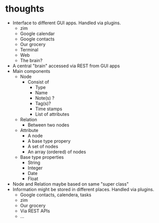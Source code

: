 # thoughts

* Interface to different GUI apps. Handled via plugins. 
	* zim
	* Google calendar
	* Google contacts
	* Our grocery
	* Terminal
	* Web
	* The brain?
* A central "brain" accessed via REST from GUI apps
* Main components
	* Node
		* Consist of
			* Type
			* Name
			* Note(s) ?
			* Tag(s)?
			* Time stamps
			* List of attributes
	* Relation
		* Between two nodes
	* Attribute
		* A node
		* A base type propery
		* A set of nodes
		* An array (ordered) of nodes
	* Base type properties
		* String
		* Integer
		* Date
		* Float 
* Node and Relation maybe based on same "super class"
* Information might be stored in different places. Handled via plugins.
	* Google contacts, calendera, tasks
	* zim
	* Our grocery
	* Via REST APIs 
	* ...

